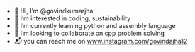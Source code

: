 - 👋 Hi, I’m @govindkumarjha
- 👀 I’m interested in coding, sustainability
- 🌱 I’m currently learning python and assembly language
- 💞️ I’m looking to collaborate on cpp problem solving 
- 📬 you can reach me on www.instagram.com/govindajha12

<!---
govindkumarjha/govindkumarjha is a ✨ special ✨ repository because its `README.md` (this file) appears on your GitHub profile.
You can click the Preview link to take a look at your changes.
--->
